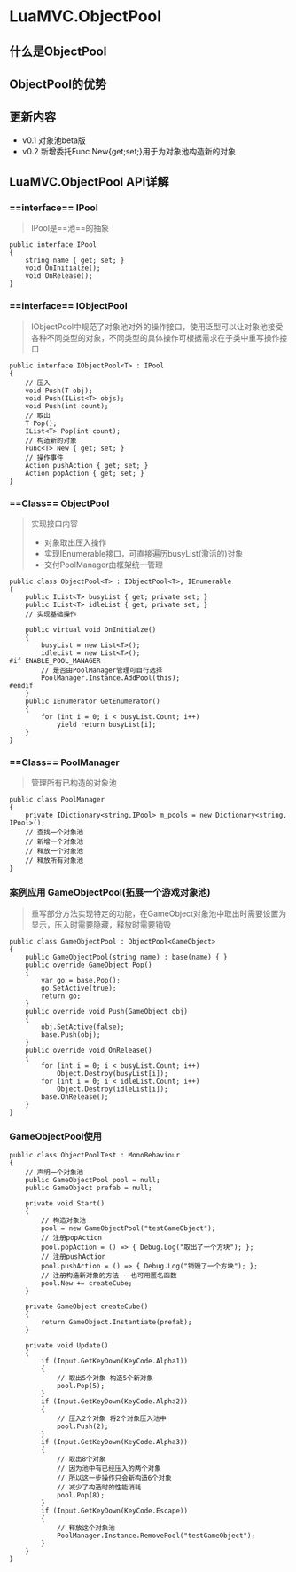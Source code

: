 
# LuaMVC.ObjectPool

## 什么是ObjectPool

## ObjectPool的优势

## 更新内容

- v0.1 对象池beta版
- v0.2 新增委托Func<T> New{get;set;}用于为对象池构造新的对象 

## LuaMVC.ObjectPool API详解


### ==interface== IPool

> IPool是==池==的抽象

```
public interface IPool
{
    string name { get; set; }
    void OnInitialze();
    void OnRelease();
}
```

### ==interface== IObjectPool<T>

> IObjectPool<T>中规范了对象池对外的操作接口，使用泛型可以让对象池接受各种不同类型的对象，不同类型的具体操作可根据需求在子类中重写操作接口

```
public interface IObjectPool<T> : IPool
{
    // 压入
    void Push(T obj);
    void Push(IList<T> objs);
    void Push(int count);
    // 取出
    T Pop();
    IList<T> Pop(int count);
    // 构造新的对象
    Func<T> New { get; set; }
    // 操作事件
    Action pushAction { get; set; }
    Action popAction { get; set; }
}
```

### ==Class== ObjectPool

> 实现接口内容
> - 对象取出压入操作
> - 实现IEnumerable接口，可直接遍历busyList(激活的)对象
> - 交付PoolManager由框架统一管理

```
public class ObjectPool<T> : IObjectPool<T>, IEnumerable
{
    public IList<T> busyList { get; private set; }
    public IList<T> idleList { get; private set; }
    // 实现基础操作
    
    public virtual void OnInitialze()
    {
        busyList = new List<T>();
        idleList = new List<T>();
#if ENABLE_POOL_MANAGER
        // 是否由PoolManager管理可自行选择
        PoolManager.Instance.AddPool(this);
#endif
    }
    public IEnumerator GetEnumerator()
    {
        for (int i = 0; i < busyList.Count; i++)
            yield return busyList[i];
    }
}
```

### ==Class== PoolManager

> 管理所有已构造的对象池
```
public class PoolManager
{
    private IDictionary<string,IPool> m_pools = new Dictionary<string, IPool>();
    // 查找一个对象池
    // 新增一个对象池
    // 释放一个对象池
    // 释放所有对象池
}
```

### 案例应用 GameObjectPool(拓展一个游戏对象池)

> 重写部分方法实现特定的功能，在GameObject对象池中取出时需要设置为显示，压入时需要隐藏，释放时需要销毁

```
public class GameObjectPool : ObjectPool<GameObject>
{
    public GameObjectPool(string name) : base(name) { }
    public override GameObject Pop()
    {
        var go = base.Pop();
        go.SetActive(true);
        return go;
    }
    public override void Push(GameObject obj)
    {
        obj.SetActive(false);
        base.Push(obj);
    }
    public override void OnRelease()
    {
        for (int i = 0; i < busyList.Count; i++)
            Object.Destroy(busyList[i]);
        for (int i = 0; i < idleList.Count; i++)
            Object.Destroy(idleList[i]);
        base.OnRelease();
    }
}
```

### GameObjectPool使用


```
public class ObjectPoolTest : MonoBehaviour
{
    // 声明一个对象池
    public GameObjectPool pool = null;
    public GameObject prefab = null;

    private void Start()
    {
        // 构造对象池
        pool = new GameObjectPool("testGameObject");
        // 注册popAction
        pool.popAction = () => { Debug.Log("取出了一个方块"); };
        // 注册pushAction
        pool.pushAction = () => { Debug.Log("销毁了一个方块"); };
        // 注册构造新对象的方法 - 也可用匿名函数
        pool.New += createCube;
    }

    private GameObject createCube()
    {
        return GameObject.Instantiate(prefab);
    }

    private void Update()
    {
        if (Input.GetKeyDown(KeyCode.Alpha1))
        {
            // 取出5个对象 构造5个新对象
            pool.Pop(5);
        }
        if (Input.GetKeyDown(KeyCode.Alpha2))
        {
            // 压入2个对象 将2个对象压入池中
            pool.Push(2);
        }
        if (Input.GetKeyDown(KeyCode.Alpha3))
        {
            // 取出8个对象
            // 因为池中有已经压入的两个对象
            // 所以这一步操作只会新构造6个对象
            // 减少了构造时的性能消耗
            pool.Pop(8);
        }
        if (Input.GetKeyDown(KeyCode.Escape))
        {
            // 释放这个对象池
            PoolManager.Instance.RemovePool("testGameObject");
        }
    }
}
```
